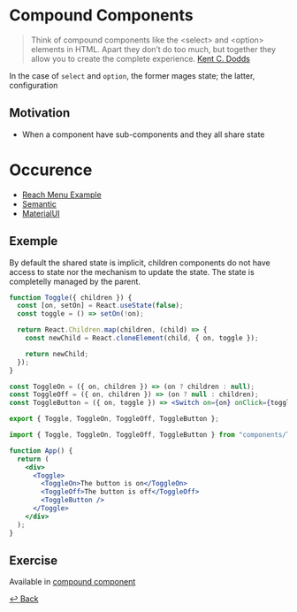 # Compound Components

> Think of compound components like the \<select> and \<option> elements in HTML. Apart they don’t do too much, but together they allow you to create the complete experience.
> [Kent C. Dodds](https://kentcdodds.com/blog/advanced-react-component-patterns)

In the case of `select` and `option`, the former mages state; the latter, configuration

## Motivation

- When a component have sub-components and they all share state

# Occurence

- [Reach Menu Example](https://reach.tech/menu-button)
- [Semantic](https://react.semantic-ui.com/modules/accordion/#types-standard)
- [MaterialUI](https://mui.com/material-ui/react-menu/)

## Exemple

By default the shared state is implicit, children components do not have access to state nor the mechanism to update the state.
The state is completelly managed by the parent.

```jsx
function Toggle({ children }) {
  const [on, setOn] = React.useState(false);
  const toggle = () => setOn(!on);

  return React.Children.map(children, (child) => {
    const newChild = React.cloneElement(child, { on, toggle });

    return newChild;
  });
}

const ToggleOn = ({ on, children }) => (on ? children : null);
const ToggleOff = ({ on, children }) => (on ? null : children);
const ToggleButton = ({ on, toggle }) => <Switch on={on} onClick={toggle} />;

export { Toggle, ToggleOn, ToggleOff, ToggleButton };
```

```jsx
import { Toggle, ToggleOn, ToggleOff, ToggleButton } from "components/Toggle";

function App() {
  return (
    <div>
      <Toggle>
        <ToggleOn>The button is on</ToggleOn>
        <ToggleOff>The button is off</ToggleOff>
        <ToggleButton />
      </Toggle>
    </div>
  );
}
```

## Exercise

Available in [compound component](./compound-component/README.md)

[↩️ Back](./0-intro.md)
